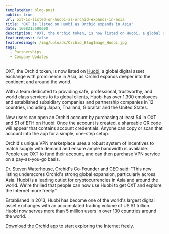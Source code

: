 ```yaml
---
templateKey: blog-post
public: true
url: oxt-is-listed-on-huobi-as-orchid-expands-in-asia
title: "OXT is listed on Huobi as Orchid expands in Asia"
date: 1608213600000
description: "OXT, the Orchid token, is now listed on Huobi, a global digital asset exchange with prominence in Asia, as Orchid expands deeper into the continent and around the world."
featuredpost: false
featuredimage: /img/uploads/Orchid_BlogImage_Huobi.jpg
tags:
  - Partnerships
  - Company Updates
---
```

OXT, the Orchid token, is now listed on [Huobi](https://www.huobi.com/en-us/), a global digital asset exchange with prominence in Asia, as Orchid expands deeper into the continent and around the world.

With a team dedicated to providing safe, professional, trustworthy, and world class services to its global clients, Huobi has over 1,300 employees and established subsidiary companies and partnership companies in 12 countries, including Japan, Thailand, Gibraltar and the United States.

New users can open an Orchid account by purchasing at least $4 in OXT and $1 of ETH on Huobi. Once the account is created, a shareable QR code will appear that contains account credentials. Anyone can copy or scan that account into the app for a simple, one-step setup.

Orchid's unique VPN marketplace uses a robust system of incentives to match supply with demand and ensure ample bandwidth is available. People use OXT to fund their account, and can then purchase VPN service on a pay-as-you-go basis.

Dr. Steven Waterhouse, Orchid's Co-Founder and CEO said: "This new listing underscores Orchid's strong global expansion, particularly across Asia. Huobi is a leading outlet for cryptocurrencies in Asia and around the world. We're thrilled that people can now use Huobi to get OXT and explore the Internet more freely."

Established in 2013, Huobi has become one of the world's largest digital asset exchanges with an accumulated trading volume of US $1 trillion. Huobi now serves more than 5 million users in over 130 countries around the world.

[Download the Orchid app](https://www.orchid.com/download) to start exploring the Internet freely.